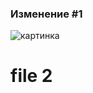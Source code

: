 ### Изменение #1

![картинка](https://image.shutterstock.com/shutterstock/photos/1652366509/display_1500/stock-vector-autumn-branches-of-trees-silhouettes-of-bare-branches-vector-illustration-1652366509.jpg "картинка")

# file 2